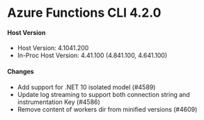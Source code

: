 # Azure Functions CLI 4.2.0

#### Host Version

- Host Version: 4.1041.200
- In-Proc Host Version: 4.41.100 (4.841.100,  4.641.100)

#### Changes

- Add support for .NET 10 isolated model (#4589)
- Update log streaming to support both connection string and instrumentation Key (#4586)
- Remove content of workers dir from minified versions (#4609)
